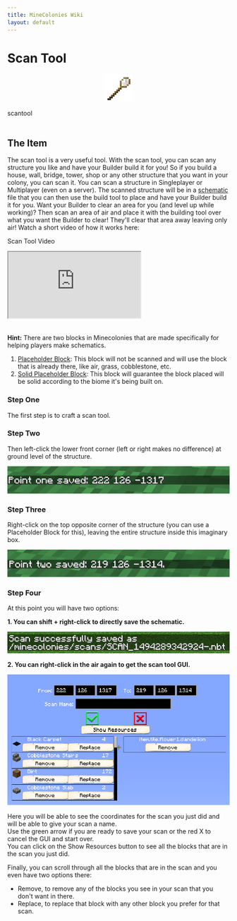 ```yaml
---
title: MineColonies Wiki
layout: default
---
```

# Scan Tool

<div class="infobox box text-center">
    <p style="text-align:center;"><img src="../../assets/images/icons/minecolonies/sceptersteel.png" alt="Scantool"></p>
    <recipe>scantool</recipe>
</div>
<br>

## The Item

The scan tool is a very useful tool. With the scan tool, you can scan any structure you like and have your Builder build it for you! So if you build a house, wall, bridge, tower, shop or any other structure that you want in your colony, you can scan it. You can scan a structure in Singleplayer or Multiplayer (even on a server). The scanned structure will be in a [schematic](../tutorials/schematics) file that you can then use the build tool to place and have your Builder build it for you. Want your Builder to clear an area for you (and level up while working)? Then scan an area of air and place it with the building tool over what you want the Builder to clear! They'll clear that area away leaving only air! Watch a short video of how it works here:

<p class="h4">Scan Tool Video</p>

<div class="embed-responsive embed-responsive-16by9">
  <iframe class="embed-responsive-item" src="https://www.youtube.com/embed/mFIC3752o1c" allow="autoplay; encrypted-media" allowfullscreen></iframe>
</div>
<br>

**Hint:** There are two blocks in Minecolonies that are made specifically for helping players make schematics.
1. [Placeholder Block](../../source/items/substitutionblocks): This block will not be scanned and will use the block that is already there, like air, grass, cobblestone, etc.
2. [Solid Placeholder Block](../../source/items/substitutionblocks): This block will guarantee the block placed will be solid according to the biome it's being built on. 

### Step One

The first step is to craft a scan tool.
<br>

### Step Two

Then left-click the lower front corner (left or right makes no difference) at ground level of the structure.

![Point 1](../../assets/images/tutorial/point1.png)

### Step Three

Right-click on the top opposite corner of the structure (you can use a Placeholder Block for this), leaving the entire structure inside this imaginary box.

![Point 2](../../assets/images/tutorial/point2.png)

### Step Four

At this point you will have two options: 

**1. You can shift + right-click to directly save the schematic.**

![Shift + Right Click](../../assets/images/tutorial/shift_click.png)

**2. You can right-click in the air again to get the scan tool GUI.**

![Scan Tool GUI](../../assets/images/tutorial/scan_tool_gui.png)

Here you will be able to see the coordinates for the scan you just did and will be able to give your scan a name.  
Use the green arrow if you are ready to save your scan or the red X to cancel the GUI and start over.  
You can click on the Show Resources button to see all the blocks that are in the scan you just did.

Finally, you can scroll through all the blocks that are in the scan and you even have two options there:

* Remove, to remove any of the blocks you see in your scan that you don't want in there.
* Replace, to replace that block with any other block you prefer for that scan.
